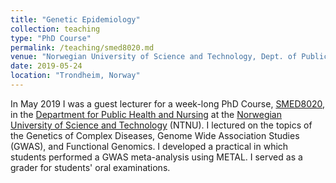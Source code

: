 ```yaml
---
title: "Genetic Epidemiology"
collection: teaching
type: "PhD Course"
permalink: /teaching/smed8020.md
venue: "Norwegian University of Science and Technology, Dept. of Public Health and Nursing "
date: 2019-05-24
location: "Trondheim, Norway" 
---
```


In May 2019 I was a guest lecturer for a week-long PhD Course, [SMED8020](https://www.ntnu.edu/studies/courses/SMED8020#tab=omEmnet), in the [Department for Public Health and Nursing](http://www.ntnu.edu/ism) at the [Norwegian University of Science and Technology](https://www.ntnu.edu) (NTNU). I lectured on the topics of the Genetics of Complex Diseases, Genome Wide Association Studies (GWAS), and Functional Genomics. I developed a practical in which students performed a GWAS meta-analysis using METAL. I served as a grader for students' oral examinations.

